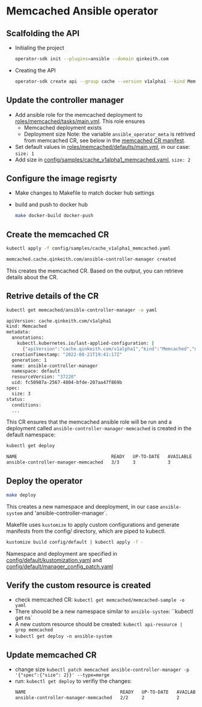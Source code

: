 # Memcached Ansible operator

## Scalfolding the API

- Initialing the project

  ```sh
  operator-sdk init --plugins=ansible --domain qinkeith.com
  ```

- Creating the API

  ```sh
  operator-sdk create api --group cache --version v1alpha1 --kind Memcached --generate-role
  ```

## Update the controller manager

- Add ansible role for the memcached deployment to [roles/memcached/tasks/main.yml](./roles/memcached/tasks/main.yml). This role ensures
  - Memcached deployment exists
  - Deployment size
  Note: the variable `ansible_operator_meta` is retrived from memcached CR, see below in the [memcached CR manifest](#Retrive-details-of-the-CR).
- Set default values in [roles/memcached/defaults/main.yml](./roles/memcached/defaults/main.yml), in our case: `size: 1`
- Add size in [config/samples/cache_v1alpha1_memcached.yaml](./config/samples/cache_v1alpha1_memcached.yaml), `size: 2`

## Configure the image regisrty

- Make changes to Makefile to match docker hub settings
- build and push to docker hub
  
  ```sh
  make docker-build docker-push
  ```

## Create the memcached CR

```sh
kubectl apply -f config/samples/cache_v1alpha1_memcached.yaml

memcached.cache.qinkeith.com/ansible-controller-manager created
```

This creates the memcached CR. Based on the output, you can retrieve details about the CR.

## Retrive details of the CR

```sh
kubectl get memcached/ansible-controller-manager -o yaml

apiVersion: cache.qinkeith.com/v1alpha1
kind: Memcached
metadata:
  annotations:
    kubectl.kubernetes.io/last-applied-configuration: |
      {"apiVersion":"cache.qinkeith.com/v1alpha1","kind":"Memcached","metadata":{"annotations":{},"name":"ansible-controller-manager","namespace":"default"},"spec":{"size":3}}
  creationTimestamp: "2022-08-21T19:41:17Z"
  generation: 1
  name: ansible-controller-manager
  namespace: default
  resourceVersion: "37220"
  uid: fc50987a-2567-4804-bfde-207aa47f869b
spec:
  size: 3
status:
  conditions:
  ...
```

This CR ensures that the memcached ansible role will be run and a deployment called `ansible-controller-manager-memcached` is created in the default namespace:

```sh
kubectl get deploy

NAME                                   READY   UP-TO-DATE   AVAILABLE   AGE
ansible-controller-manager-memcached   3/3     3            3           6m9s
```

## Deploy the operator


```sh
make deploy
```

This creates a new namespace and deeployment, in our case `ansible-system` and 'ansible-controller-manager`.

Makefile uses `kustomize` to apply custom configurations and generate manifests from the config/ directory, which are piped to kubectl.

```sh
kustomize build config/default | kubectl apply -f -
```

Namespace and deployment are specified in [config/default/kustomization.yaml](./config/default/kustomization.yaml) and [config/default/manager_config_patch.yaml](./config/default/manager_config_patch.yaml) 

## Verify the custom resource is created

- check memcached CR: `kubectl get memcached/memcached-sample -o yaml`
- There shouold be a new namespace similar to `ansible-system`: ``kubectl get ns`
- A new custom resource should be created: `kubectl api-resource | grep memcached`
- `kubectl get deploy -n ansible-system`

## Update memcached CR

- change size `kubectl patch memcached ansible-controller-manager -p '{"spec":{"size": 2}}' --type=merge`
- run: `kubectl get deploy` to verifiy the changes:
  ```sh
  NAME                                   READY   UP-TO-DATE   AVAILABLE   AGE
  ansible-controller-manager-memcached   2/2     2            2           41m
  ```
